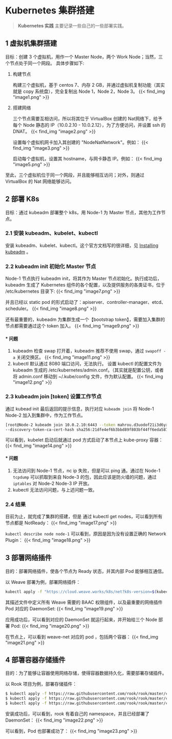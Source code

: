 # Kubernetes 集群搭建


> **Kubernetes 实践** 主要记录一些自己的一些部署实践。

## 1 虚拟机集群搭建
目标：创建 3 个虚拟机，用作一个 Master Node，两个 Work Node；当然，三个节点处于同一个网段。
具体步骤如下:
1. 构建节点

   构建三个虚拟机，基于 centos 7、内存 2 GB，并通过虚拟机复制功能（其实就是 copy 系统盘），完全复制出 Node 1，Node 2，Node 3。
   {{< find_img "image1.png" >}}
2. 搭建网络
   
   三个节点需要互相访问，所以将其位于 VirtualBox 创建的 Nat网络下，给予每个 Node  静态的 IP（10.0.2.10 - 10.0.2.12），为了方便访问，并设置 ssh 的 DNAT。
    {{< find_img "image2.png" >}}

   设置每个虚拟机网卡加入其创建的 "NodeNatNetwork"。例如：
    {{< find_img "image3.png"  >}}
   
   启动每个虚拟机，设置其 hostname，与网卡静态 IP。例如：
    {{< find_img "image5.png"  >}}

至此，三个虚拟机位于同一个网段，并且能够相互访问；对外，则通过 VirtualBox 的 Nat 网络能够访问。

## 2 部署 K8s
目标：通过 kubeadm 部署整个 k8s，用 Node-1 为 Master 节点，其他为工作节点。

### 2.1 安装 kubeadm、kubelet、kubectl
安装 kubeadm、kubelet、kubectl。这个官方文档写的很详细，见 [Installing kubeadm](https://kubernetes.io/docs/setup/production-environment/tools/kubeadm/install-kubeadm/) 。

### 2.2 kubeadm init 初始化 Master 节点
Node-1 节点执行 kubeadm init，将其作为 Master 节点初始化。执行成功后，kubeadm 生成了 Kubernetes 组件的各个配置，以及提供服务的各类证书，位于 /etc/kubernetes 目录下:
  {{< find_img "image7.png"  >}}

并且已经以 static pod 的形式启动了：apiserver、controller-manager、etcd、scheduler。
  {{< find_img "image8.png"  >}}

还有最重要的，kubeadm 为集群生成一个【bootstrap token】，需要加入集群的节点都需要通过这个 token 加入。
  {{< find_img "image9.png"  >}}
#### * 问题
1. kubeadm 检查 swap 打开着，kubeadm 推荐不使用 swap，通过 `swapoff -a` 关闭交换区。
  {{< find_img "image11.png"  >}}
2. kubectl 默认通过 8080 端口访问，无法执行。	设置 kubectl 的配置文件为 kubeadm 生成的 /etc/kubernetes/admin.conf。（其实就是配置公钥，或者将 admin.conf 移动到 ~/.kube/config 文件，作为默认配置。
  {{< find_img "image12.png"  >}}

### 2.3 kubeadm join [token] 设置工作节点
通过 kubead init 最后返回的提示信息，执行对应 `kubeadm join` 将 Node-1 Node-2 加入到集群中，作为工作节点。
```bash
[root@Node-2 kubeadm join 10.0.2.10:6443 --token mahrou.d3uodof21i3d6yxk 
--discovery-token-ca-cert-hash sha256:21dfe4ef6b3bbd89f803bf44ff6eda587874336d103d0e4a3b --v 5
```

可以看到，kubelet 启动后就通过 pod 方式启动了本节点上 kube-proxy 容器：
{{< find_img "image14.png" >}}
#### * 问题
1. 无法访问到 Node-1 节点，nc ip 失败，但是可以 ping 通。通过在 Node-1 `tcpdump` 可以抓取到来自 Node-3 的包，因此应该是防火墙的问题，通过 `iptables` 对 Node-2 Node-3 IP 开放。
2. kubectl 无法访问问题，与上述问题一致。

### 2.4 结果
目前为止，就完成了集群的搭建，但是 通过 kubectl get nodes，可以看到所有节点都是 NotReady：
{{< find_img "image17.png"  >}}

`kubectl describe node node-1` 可以看到，原因是因为没有设置正确的 Network Plugin：
{{< find_img "image18.png"  >}}


## 3 部署网络插件
目的：部署网络插件，使各个节点为 Ready 状态，并其内部 Pod 能够相互通信。

以 Weave 部署为例，部署网络插件：
```bash
kubectl apply -f "https://cloud.weave.works/k8s/net?k8s-version=$(kubectl version | base64 | tr -d '\n')"
```

其描述文件中定义所有 Weave 需要的 BAAC 权限组件，以及最重要的网络插件 Pod 对应的 DaemonSet:
{{< find_img "image19.png"  >}}

应用成功后，可以看到对应的 DaemonSet 就运行起来，并开始给三个 Node 部署 Pod:
{{< find_img "image20.png"  >}}

在节点上，可以看到 weave-net 对应的 pod ，包括两个容器：
{{< find_img "image21.png"  >}}


## 4 部署容器存储插件
目的：为了能够让容器使用网络存储，使得容器数据持久化，需要部署存储插件。

以 Rook 项目为例，部署存储插件：
```bash
$ kubectl apply -f https://raw.githubusercontent.com/rook/rook/master/cluster/exampleskubernetes/ceph/common.yaml
$ kubectl apply -f https://raw.githubusercontent.com/rook/rook/master/cluster/exampleskubernetes/ceph/operator.yaml
$ kubectl apply -f https://raw.githubusercontent.com/rook/rook/master/cluster/examples/kubernetes/ceph/cluster.yaml
```

安装成功后，可以看到，rook 有着自己的 namespace，并且已经部署了 DaemonSet：
{{< find_img "image22.png"  >}}

可以看到，Pod 也部署成功了：
{{< find_img "image23.png"  >}}
















  
